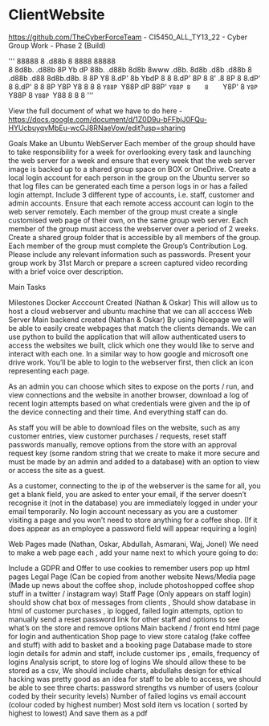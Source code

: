 # ClientWebsite
https://github.com/TheCyberForceTeam - CI5450_ALL_TY13_22 - Cyber Group Work - Phase 2 (Build)

'''
88888 8           .d88b        8               8888                       88888                      
  8   8d8b. .d88b 8P    Yb  dP 88b. .d88b 8d8b 8www .d8b. 8d8b .d8b .d88b   8   .d88b .d88 8d8b.d8b. 
  8   8P Y8 8.dP' 8b     YbdP  8  8 8.dP' 8P   8    8' .8 8P   8    8.dP'   8   8.dP' 8  8 8P Y8P Y8 
  8   8   8 `Y88P `Y88P   dP   88P' `Y88P 8    8    `Y8P' 8    `Y8P `Y88P   8   `Y88P `Y88 8   8   8 
'''

View the full document of what we have to do here - https://docs.google.com/document/d/1Z0D9u-bFFbjJ0FQu-HYUcbuyqvMbEu-wcGJ8RNaeVow/edit?usp=sharing


Goals
Make an Ubuntu WebServer
Each member of the group should have to take responsibility for a week for overlooking every task and launching the web server for a week and ensure that every week that the web server image is backed up to a shared group space on BOX or OneDrive.
Create a local login account for each person in the group on the Ubuntu server so that log files can be generated each time a person logs in or has a failed login attempt. Include 3 different type of accounts, i.e. staff, customer and admin accounts.
Ensure that each remote access account can login to the web server remotely.
Each member of the group must create a single customised web page of their own, on the same group web server.
Each member of the group must access the webserver over a period of 2 weeks.
Create a shared group folder that is accessible by all members of the group.
Each member of the group must complete the Group’s Contribution Log.
Please include any relevant information such as passwords.
Present your group work by 31st March or prepare a screen captured video recording with a brief voice over description.


Main Tasks 

Milestones
Docker Acccount Created (Nathan & Oskar)
This will allow us to host a cloud webserver and ubuntu machine that we can all acccess
Web Server Main backend created (Nathan & Oskar)
By using Nicepage we will be able to easily create webpages that match the clients demands. We can use python to build the application that will allow authenticated users to access the websites we built, click which one they would like to serve and interact with each one. In a similar way to how google and microsoft one drive work. You’ll be able to login to the webserver first, then click an icon representing each page. 

As an admin you can choose which sites to expose on the ports / run, and view connections and the website in another browser, download a log of recent login attempts based on what credentials were given and the ip of the device connecting and their time. And everything staff can do.

As staff you will be able to download files on the website, such as any customer entries, view customer purchases / requests, reset staff passwords manually, remove options from the store with an approval request key (some random string that we create to make it more secure and must be made by an admin and added to a database) with an option to view or access the site as a guest.

As a customer, connecting to the ip of the webserver is the same for all, you get a blank field, you are asked to enter your email, if the server doesn’t recognise it (not in the database) you are immediately logged in under your email temporarily. No login account necessary as you are a customer visiting a page and you won’t need to store anything for a coffee shop. (If it does appear as an employee a password field will appear requiring a login) 

Web Pages made (Nathan, Oskar, Abdullah, Asmarani, Waj, Jonel)
We need to make a web page each , add your name next to which youre going to do:


Include a GDPR and Offer to use cookies to remember users pop up html pages
Legal Page (Can be copied from another website
News/Media page (Made up news about the coffee shop, include photoshopped coffee shop stuff in a twitter / instagram way)
Staff Page (Only appears on staff login) should show chat box of messages from clients , Should show database in html of customer purchases , ip logged, failed login attempts, option to manually send a reset password link for other staff and options to see what’s on the store and remove options 
Main backend / front end html page for login and authentication 
Shop page to view store catalog (fake coffee and stuff) with add to basket and a booking page
Database made to store login details for admin and staff, include customer ips , emails, frequency of logins
Analysis script, to store log of logins
We should allow these to be stored as a csv, 
We should include charts, abdullahs design for ethical hacking was pretty good as an idea for staff to be able to access, we should be able to see three charts:
password strengths vs number of users (colour coded by their security levels)
Number of failed logins vs email account (colour coded by highest number)
Most sold item vs location ( sorted by highest to lowest)
And save them as a pdf
